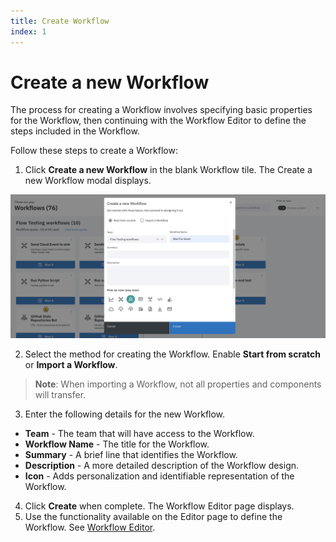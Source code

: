 ```yaml
---
title: Create Workflow
index: 1
---
```


# Create a new Workflow

The process for creating a Workflow involves specifying basic properties for the Workflow, then continuing with the Workflow Editor to define the steps included in the Workflow.

Follow these steps to create a Workflow:

1. Click **Create a new Workflow** in the blank Workflow tile. The Create a new Workflow modal displays.

![Create a Workflow](./assets/workflows-create.png)

2. Select the method for creating the Workflow. Enable **Start from scratch** or **Import a Workflow**.

> **Note**: When importing a Workflow, not all properties and components will transfer.

3. Enter the following details for the new Workflow.

- **Team** - The team that will have access to the Workflow.
- **Workflow Name** - The title for the Workflow.
- **Summary** - A brief line that identifies the Workflow.
- **Description** - A more detailed description of the Workflow design.
- **Icon** - Adds personalization and identifiable representation of the Workflow.

4. Click **Create** when complete. The Workflow Editor page displays.
5. Use the functionality available on the Editor page to define the Workflow. See [Workflow Editor](/docs/boomerang-flow/how-to-guide/workflow-editor).
